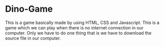 # Dino-Game
This is a game basically made by using HTML, CSS and Javascript. This is a game which we can play when there is no internet connection in our computer. Only we have to do one thing that is we have to download the source file in our computer.
